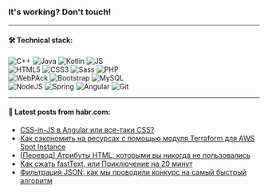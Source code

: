 ### It's working? Don't touch!

---

#### 🛠️ Technical stack:

![C++](https://img.shields.io/badge/C++-informational?logo=c%2B%2B&style=flat&logoColor=white&color=9C033A)
![Java](https://img.shields.io/badge/Java-informational?logo=java&style=flat&logoColor=white&color=007396)
![Kotlin](https://img.shields.io/badge/Kotlin-informational?logo=Kotlin&style=flat&logoColor=white&color=0095D5)
![JS](https://img.shields.io/badge/JS-informational?logo=javaScript&style=flat&logoColor=black&color=F7Df1E) <br>
![HTML5](https://img.shields.io/badge/HTML5-informational?logo=html5&style=flat&logoColor=white&color=E34F26)
![CSS3](https://img.shields.io/badge/CSS3-informational?logo=css3&style=flat&logoColor=white&color=157286)
![Sass](https://img.shields.io/badge/Saas-informational?logo=sass&style=flat&logoColor=white&color=hotpink)
![PHP](https://img.shields.io/badge/PHP-informational?logo=php&style=flat&logoColor=white&color=777BB4) <br>
![WebPAck](https://img.shields.io/badge/WebPack-informational?logo=webPack&style=flat&logoColor=white&color=FF6F00)
![Bootstrap](https://img.shields.io/badge/Bootstrap-informational?logo=Bootstrap&style=flat&logoColor=white&color=7952B3)
![MySQL](https://img.shields.io/badge/MySQL-informational?logo=MySQL&style=flat&logoColor=white&color=00f) <br>
![NodeJS](https://img.shields.io/badge/NodeJS-informational?logo=node.js&style=flat&logoColor=white&color=43853D)
![Spring](https://img.shields.io/badge/Spring-informational?logo=Spring&style=flat&logoColor=white&color=0A9EDC)
![Angular](https://img.shields.io/badge/Vue-informational?logo=vue.js&style=flat&logoColor=white&color=red)
![Git](https://img.shields.io/badge/Git-informational?logo=git&style=flat&logoColor=white&color=darkorange)

___

#### 💬 Latest posts from habr.com:

<!-- BLOG-POST-LIST:START -->
- [CSS-in-JS в Angular или все-таки CSS?](https://habr.com/ru/post/659273/?utm_source=habrahabr&utm_medium=rss&utm_campaign=659273)
- [Как сэкономить на ресурсах с помощью модуля Terraform для AWS Spot Instance](https://habr.com/ru/post/649205/?utm_source=habrahabr&utm_medium=rss&utm_campaign=649205)
- [[Перевод] Атрибуты HTML, которыми вы никогда не пользовались](https://habr.com/ru/post/660381/?utm_source=habrahabr&utm_medium=rss&utm_campaign=660381)
- [Как сжать fastText, или Приключение на 20 минут](https://habr.com/ru/post/660493/?utm_source=habrahabr&utm_medium=rss&utm_campaign=660493)
- [Фильтрация JSON: как мы проводили конкурс на самый быстрый алгоритм](https://habr.com/ru/post/660229/?utm_source=habrahabr&utm_medium=rss&utm_campaign=660229)
<!-- BLOG-POST-LIST:END -->
